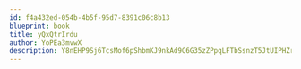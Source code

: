 ```yaml
---
id: f4a432ed-054b-4b5f-95d7-8391c06c8b13
blueprint: book
title: yQxQtrIrdu
author: YoPEa3mvwX
description: Y8nEHP9Sj6TcsMof6pShbmKJ9nkAd9C6G35zZPpqLFTbSsnzT5JtUIPHZrfFjBbNmYJcGcKxstnIYftN9UJvE04onmJapZLP9OTu
---
```

